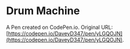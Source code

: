 # Drum Machine

A Pen created on CodePen.io. Original URL: [https://codepen.io/DaveyD347/pen/yLGQOJN](https://codepen.io/DaveyD347/pen/yLGQOJN).

